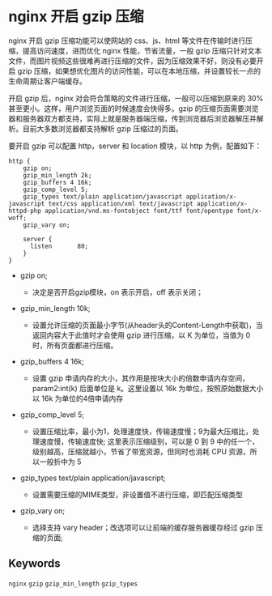 # nginx 开启 gzip 压缩

nginx 开启 gzip 压缩功能可以使网站的 css、js、html 等文件在传输时进行压缩，提高访问速度，进而优化 nginx 性能，节省流量，一般 gzip 压缩只针对文本文件，而图片视频这些很难再进行压缩的文件，因为压缩效果不好，则没有必要开启 gzip 压缩，如果想优化图片的访问性能，可以在本地压缩，并设置较长一点的生命周期让客户端缓存。

开启 gzip 后，nginx 对会符合策略的文件进行压缩，一般可以压缩到原来的 30% 甚至更小。这样，用户浏览页面的时候速度会快得多。gzip 的压缩页面需要浏览器和服务器双方都支持，实际上就是服务器端压缩，传到浏览器后浏览器解压并解析。目前大多数浏览器都支持解析 gzip 压缩过的页面。


要开启 gzip 可以配置 http，server 和 location 模块，以 http 为例，配置如下：

```
http {
    gzip on;
    gzip_min_length 2k;
    gzip_buffers 4 16k;
    gzip_comp_level 5;
    gzip_types text/plain application/javascript application/x-javascript text/css application/xml text/javascript application/x-httpd-php application/vnd.ms-fontobject font/ttf font/opentype font/x-woff;
    gzip_vary on;

    server {
      listen       80;
    }
}
```


- gzip on;                 
  - 决定是否开启gzip模块，on 表示开启，off 表示关闭；

- gzip_min_length 10k;
  - 设置允许压缩的页面最小字节(从header头的Content-Length中获取)，当返回内容大于此值时才会使用 gzip 进行压缩，以 K 为单位，当值为 0 时，所有页面都进行压缩。
- gzip_buffers 4 16k;
  - 设置 gzip 申请内存的大小，其作用是按块大小的倍数申请内存空间，param2:int(k) 后面单位是 k。这里设置以 16k 为单位，按照原始数据大小以 16k 为单位的4倍申请内存

- gzip_comp_level 5;       
  - 设置压缩比率，最小为1，处理速度快，传输速度慢；9为最大压缩比，处理速度慢，传输速度快; 这里表示压缩级别，可以是 0 到 9 中的任一个，级别越高，压缩就越小，节省了带宽资源，但同时也消耗 CPU 资源，所以一般折中为 5

- gzip_types text/plain application/javascript;   
  - 设置需要压缩的MIME类型，非设置值不进行压缩，即匹配压缩类型

- gzip_vary on;            
  - 选择支持 vary header；改选项可以让前端的缓存服务器缓存经过 gzip 压缩的页面;

## Keywords

`nginx` `gzip` `gzip_min_length` `gzip_types`

<!-- author alvin -->
<!-- email alvinhtml@gmail.com -->
<!-- createAt 2021-11-22 15:18:00 -->
<!-- updateAt 2021-11-22 17:41:00 -->
